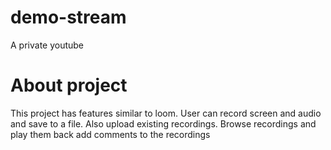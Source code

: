 # demo-stream
A private youtube
# About project
This project has features similar to loom. 
User can record screen and audio and save to a file. 
Also upload existing recordings. 
Browse recordings and play them back add comments to the recordings
